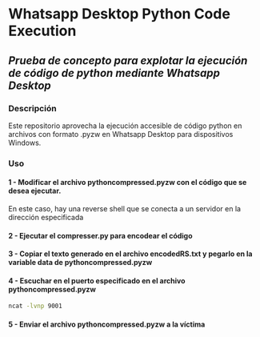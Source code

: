 # Whatsapp Desktop Python Code Execution
## _Prueba de concepto para explotar la ejecución de código de python mediante Whatsapp Desktop_
### Descripción
Este repositorio aprovecha la ejecución accesible de código python en archivos con formato .pyzw en Whatsapp Desktop para dispositivos Windows.
### Uso
#### 1 - Modificar el archivo pythoncompressed.pyzw con el código que se desea ejecutar.
En este caso, hay una reverse shell que se conecta a un servidor en la dirección especificada 
#### 2 - Ejecutar el compresser.py para encodear el código
#### 3 - Copiar el texto generado en el archivo encodedRS.txt y pegarlo en la variable data de pythoncompressed.pyzw
#### 4 - Escuchar en el puerto especificado en el archivo pythoncompressed.pyzw
```sh
ncat -lvnp 9001
```
#### 5 - Enviar el archivo pythoncompressed.pyzw a la víctima
